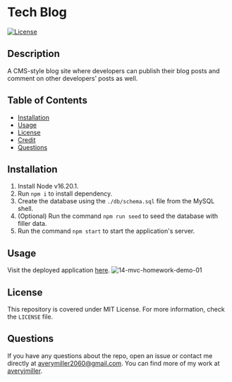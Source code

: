 # Tech Blog
[![License](https://img.shields.io/badge/License-MIT-yellow.svg)](https://opensource.org/licenses/MIT)

## Description
A CMS-style blog site where developers can publish their blog posts and comment on other developers’ posts as well.

## Table of Contents
- [Installation](#installation)
- [Usage](#usage)
- [License](#license)
- [Credit](#credit)
- [Questions](#questions)

## Installation
1. Install Node v16.20.1.
2. Run `npm i` to install dependency.
3. Create the database using the `./db/schema.sql` file from the MySQL shell.
4. (Optional) Run the command `npm run seed` to seed the database with filler data.
5. Run the command `npm start` to start the application's server.

## Usage
Visit the deployed application [here](https://fathomless-ravine-36365-381b5242e570.herokuapp.com/).
![14-mvc-homework-demo-01](https://github.com/averyjmiller/tech-blog/assets/54604339/59202a75-e852-444e-8dd5-99e7f50c6c45)

## License
This repository is covered under MIT License. For more information, check the `LICENSE` file.

## Questions
If you have any questions about the repo, open an issue 
or contact me directly at averymiller2060@gmail.com. You can find 
more of my work at [averyjmiller](https://github.com/averyjmiller).
